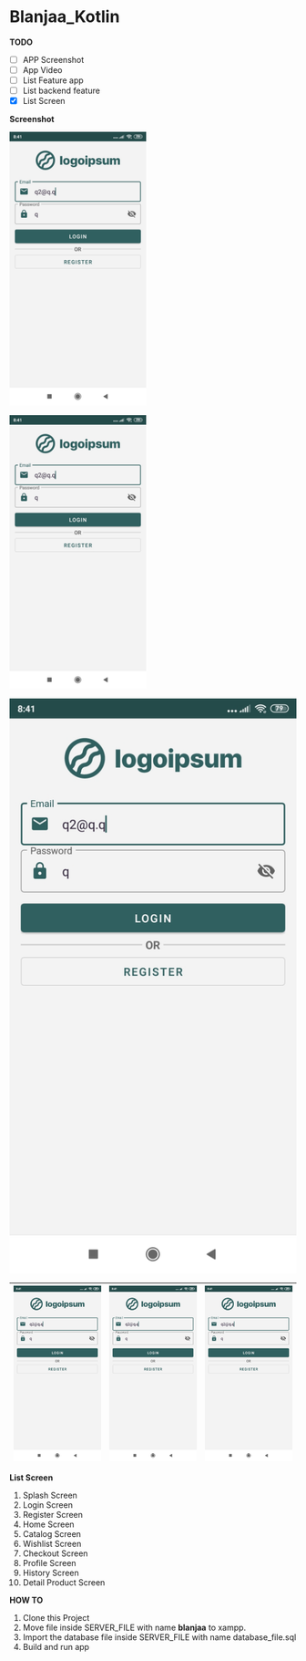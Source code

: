# Blanjaa_Kotlin


**TODO**

- [ ] APP Screenshot
- [ ] App Video
- [ ] List Feature app
- [ ] List backend feature
- [x] List Screen

**Screenshot**




<a href='https://github.com/Irpan98/blanjaa_Kotlin/blob/master/SCREENSHOOT/1.jpg'><img alt='Get it on Google Play' src='https://github.com/Irpan98/blanjaa_Kotlin/blob/master/SCREENSHOOT/1.jpg' height='480px'/></a>

<a href='https://github.com/Irpan98/blanjaa_Kotlin/blob/master/SCREENSHOOT/1.jpg'><img alt='Get it on Google Play' src='https://github.com/Irpan98/blanjaa_Kotlin/blob/master/SCREENSHOOT/1.jpg' height='480px'/></a>

![ss](https://github.com/Irpan98/blanjaa_Kotlin/blob/master/SCREENSHOOT/1.jpg)

| <img src="https://github.com/Irpan98/blanjaa_Kotlin/blob/master/SCREENSHOOT/1.jpg"> | <img src="https://github.com/Irpan98/blanjaa_Kotlin/blob/master/SCREENSHOOT/1.jpg"> | <img src="https://github.com/Irpan98/blanjaa_Kotlin/blob/master/SCREENSHOOT/1.jpg"> |
| ---------------------------------------------- | -------------------------------------------- | ------------------------------------------- |


**List Screen**

1. Splash Screen
2. Login Screen
3. Register Screen
4. Home Screen
5. Catalog Screen
6. Wishlist Screen
7. Checkout Screen
8. Profile Screen
9. History Screen
10. Detail Product Screen

**HOW TO**

1. Clone this Project
2. Move file inside SERVER_FILE with name **blanjaa** to xampp.
3. Import the database file inside SERVER_FILE with name database_file.sql
4. Build and run app